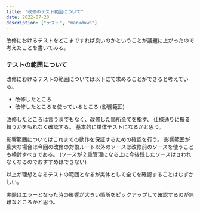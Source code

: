 ```yaml
---
title: "改修のテスト範囲について"
date: 2022-07-20
description: ["テスト", "markdown"]
---
```


改修におけるテストをどこまですれば良いのかということが議題に上がったので考えたことを書いてみる。

### テストの範囲について
改修におけるテストの範囲については以下にて求めることができると考えている。

* 改修したところ
* 改修したところを使っているところ (影響範囲)

改修したところは言うまでもなく、改修した箇所全てを指す、
仕様通りに振る舞うかをもれなく確認する。
基本的に単体テストになるかと思う。


影響範囲についてはこれまでの動作を保証するための確認を行う。
影響範囲が膨大な場合は今回の改修の対象ルート以外のソースは改修前のソースを使うことも検討すべきである。
(ソースが２重管理になる上に今後残したソースはさわれなくなるのでおすすめはできない)

以上が理想となるテストの範囲となるが実体として全てを確認することはむずかしい。

実際はエラーとなった時の影響が大きい箇所をピックアップして確認するのが無難なところかと思う。


